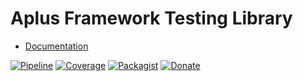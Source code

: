 # Aplus Framework Testing Library

- [Documentation](https://docs.aplus-framework.com/guides/libraries/testing/)

[![Pipeline](https://gitlab.com/aplus-framework/libraries/testing/badges/master/pipeline.svg)](https://gitlab.com/aplus-framework/libraries/testing/-/pipelines?scope=branches)
[![Coverage](https://gitlab.com/aplus-framework/libraries/testing/badges/master/coverage.svg?job=test:php)](https://aplus-framework.gitlab.io/libraries/testing/coverage/)
[![Packagist](https://img.shields.io/packagist/v/aplus/testing)](https://packagist.org/packages/aplus/testing)
[![Donate](https://img.shields.io/badge/open%20source-donate-orange)](https://www.paypal.com/donate/?hosted_button_id=NGBNW5PY4VSJ4)
